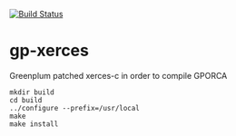 [![Build Status](https://travis-ci.org/xinzweb/gp-xerces.svg?branch=master)](https://travis-ci.org/xinzweb/gp-xerces)

# gp-xerces
Greenplum patched xerces-c in order to compile GPORCA

```
mkdir build
cd build
../configure --prefix=/usr/local
make
make install
```
